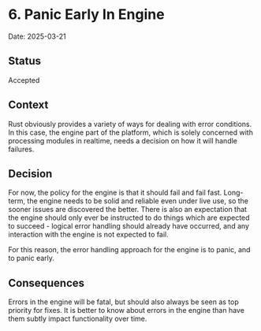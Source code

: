 # 6. Panic Early In Engine

Date: 2025-03-21

## Status

Accepted

## Context

Rust obviously provides a variety of ways for dealing with error conditions. In this case, the engine part  of the platform, which is solely concerned with processing modules in realtime, needs a decision on how it will handle failures.

## Decision

For now, the policy for the engine is that it should fail and fail fast. Long-term, the engine needs to be solid and reliable even under live use, so the sooner issues are discovered the better. There is also an expectation that the engine should only ever be instructed to do things which are expected to succeed - logical error handling should already have occurred, and any interaction with the engine is not expected to fail.

For this reason, the error handling approach for the engine is to panic, and to panic early.

## Consequences

Errors in the engine will be fatal, but should also always be seen as top priority for fixes. It is better to know about errors in the engine than have them subtly impact functionality over time.
